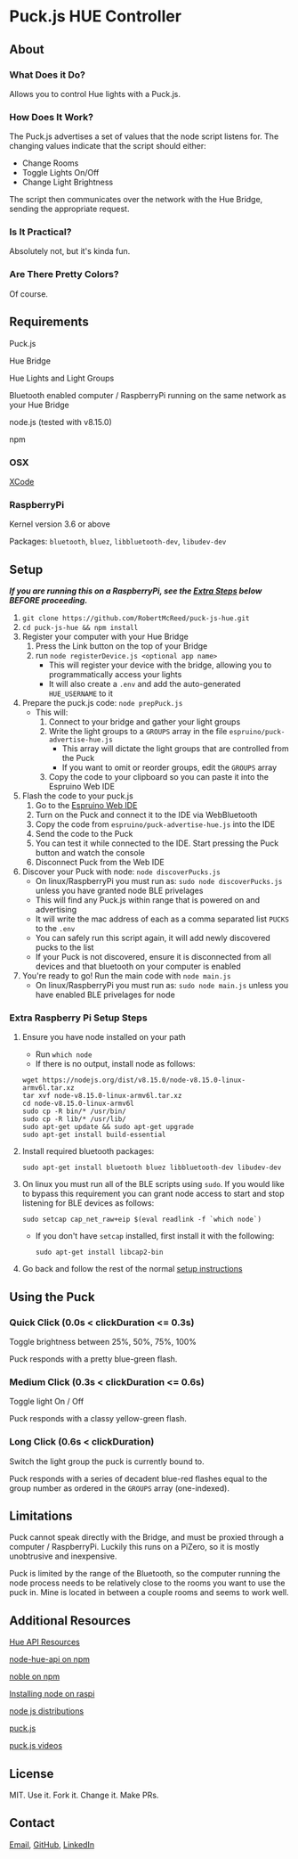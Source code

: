 # Puck.js HUE Controller

## About
### What Does it Do?

Allows you to control Hue lights with a Puck.js.

### How Does It Work?

The Puck.js advertises a set of values that the node script listens for. The changing values indicate that the script should either:

  - Change Rooms
  - Toggle Lights On/Off
  - Change Light Brightness

The script then communicates over the network with the Hue Bridge, sending the appropriate request.

### Is It Practical?

Absolutely not, but it's kinda fun.

### Are There Pretty Colors?

Of course.

## Requirements

Puck.js

Hue Bridge

Hue Lights and Light Groups

Bluetooth enabled computer / RaspberryPi running on the same network as your Hue Bridge

node.js (tested with v8.15.0)

npm

### OSX
[XCode](Xcode)

### RaspberryPi
Kernel version 3.6 or above

Packages: `bluetooth`, `bluez`, `libbluetooth-dev`, `libudev-dev`


## Setup

**_If you are running this on a RaspberryPi, see the [Extra Steps](#extra-raspberry-pi-setup-steps) below BEFORE proceeding._**

1. `git clone https://github.com/RobertMcReed/puck-js-hue.git`
2. `cd puck-js-hue && npm install`
3. Register your computer with your Hue Bridge
   1. Press the Link button on the top of your Bridge
   2. run `node registerDevice.js <optional app name>`
      - This will register your device with the bridge, allowing you to programmatically access your lights
      - It will also create a `.env` and add the auto-generated `HUE_USERNAME` to it
4. Prepare the puck.js code: `node prepPuck.js`
   - This will:
      1. Connect to your bridge and gather your light groups
      2. Write the light groups to a `GROUPS` array in the file `espruino/puck-advertise-hue.js`
         - This array will dictate the light groups that are controlled from the Puck
         - If you want to omit or reorder groups, edit the `GROUPS` array
      3. Copy the code to your clipboard so you can paste it into the Espruino Web IDE
5. Flash the code to your puck.js
   1. Go to the [Espruino Web IDE](https://www.espruino.com/ide/)
   2. Turn on the Puck and connect it to the IDE via WebBluetooth
   3. Copy the code from `espruino/puck-advertise-hue.js` into the IDE
   4. Send the code to the Puck
   5. You can test it while connected to the IDE. Start pressing the Puck button and watch the console
   6. Disconnect Puck from the Web IDE
6. Discover your Puck with node: `node discoverPucks.js`
   - On linux/RaspberryPi you must run as: `sudo node discoverPucks.js` unless you have granted node BLE privelages
   - This will find any Puck.js within range that is powered on and advertising
   - It will write the mac address of each as a comma separated list `PUCKS` to the `.env`
   - You can safely run this script again, it will add newly discovered pucks to the list
   - If your Puck is not discovered, ensure it is disconnected from all devices and that bluetooth on your computer is enabled
7. You're ready to go! Run the main code with `node main.js`
   - On linux/RaspberryPi you must run as: `sudo node main.js` unless you have enabled BLE privelages for node

### Extra Raspberry Pi Setup Steps
1. Ensure you have node installed on your path
    - Run `which node`
    - If there is no output, install node as follows:
  
    ```
    wget https://nodejs.org/dist/v8.15.0/node-v8.15.0-linux-armv6l.tar.xz
    tar xvf node-v8.15.0-linux-armv6l.tar.xz
    cd node-v8.15.0-linux-armv6l
    sudo cp -R bin/* /usr/bin/
    sudo cp -R lib/* /usr/lib/
    sudo apt-get update && sudo apt-get upgrade
    sudo apt-get install build-essential
    ```
    
2. Install required bluetooth packages:

    ```
    sudo apt-get install bluetooth bluez libbluetooth-dev libudev-dev
    ```

3. On linux you must run all of the BLE scripts using `sudo`. If you would like to bypass this requirement you can grant node access to start and stop listening for BLE devices as follows:

    ```
    sudo setcap cap_net_raw+eip $(eval readlink -f `which node`)
    ```

    - If you don't have `setcap` installed, first install it with the following:

        ```
        sudo apt-get install libcap2-bin
        ```

4. Go back and follow the rest of the normal [setup instructions](#setup)

## Using the Puck

### Quick Click (0.0s < clickDuration <= 0.3s)

Toggle brightness between 25%, 50%, 75%, 100%

Puck responds with a pretty blue-green flash.

### Medium Click (0.3s < clickDuration <= 0.6s)

Toggle light On / Off

Puck responds with a classy yellow-green flash.

### Long Click (0.6s < clickDuration)

Switch the light group the puck is currently bound to.

Puck responds with a series of decadent blue-red flashes equal to the group number as ordered in the `GROUPS` array (one-indexed).

## Limitations

Puck cannot speak directly with the Bridge, and must be proxied through a computer / RaspberryPi. Luckily this runs on a PiZero, so it is mostly unobtrusive and inexpensive.

Puck is limited by the range of the Bluetooth, so the computer running the node process needs to be relatively close to the rooms you want to use the puck in. Mine is located in between a couple rooms and seems to work well.

## Additional Resources

[Hue API Resources](https://developers.meethue.com/develop/get-started-2/)

[node-hue-api on npm](https://github.com/peter-murray/node-hue-api)

[noble on npm](https://github.com/noble/noble)

[Installing node on raspi](https://bloggerbrothers.com/2017/03/04/installing-nodejs-on-a-raspberry-pi/)

[node js distributions](http://nodejs.org/dist/)

[puck.js](https://www.puck-js.com/)

[puck.js videos](https://www.youtube.com/playlist?list=PL5LHmNPn_0mnuTSbytZJgc9jfmTqeylzg)


## License

MIT. Use it. Fork it. Change it. Make PRs.

## Contact

[Email](robert.mc.reed@gmail.com), [GitHub](https://github.com/RobertMcReed), [LinkedIn](https://www.linkedin.com/in/robertmcreed/)
